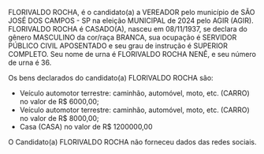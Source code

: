 FLORIVALDO ROCHA, é o candidato(a) a VEREADOR pelo município de SÃO JOSÉ DOS CAMPOS - SP na eleição MUNICIPAL de 2024 pelo AGIR (AGIR). FLORIVALDO ROCHA é CASADO(A), nasceu em 08/11/1937, se declara do gênero MASCULINO da cor/raça BRANCA, sua ocupação é SERVIDOR PÚBLICO CIVIL APOSENTADO e seu grau de instrução é SUPERIOR COMPLETO. Seu nome de urna é FLORIVALDO ROCHA NENÊ, e seu número de urna é 36.

Os bens declarados do candidato(a) FLORIVALDO ROCHA são: 
- Veículo automotor terrestre: caminhão, automóvel, moto, etc. (CARRO) no valor de R$ 6000,00;
- Veículo automotor terrestre: caminhão, automóvel, moto, etc. (CARRO) no valor de R$ 8000,00;
- Casa (CASA) no valor de R$ 1200000,00

O Candidato(a) FLORIVALDO ROCHA não forneceu dados das redes sociais.